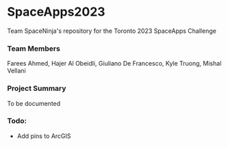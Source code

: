 # SpaceApps2023
Team SpaceNinja's repository for the Toronto 2023 SpaceApps Challenge

### Team Members
Farees Ahmed, Hajer Al Obeidli, Giuliano De Francesco, Kyle Truong, Mishal Vellani
### Project Summary
To be documented

### Todo:
* Add pins to ArcGIS